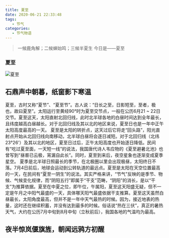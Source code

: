 ```yaml
---
title: 夏至
date: 2020-06-21 22:33:48
tags:
   - 节气
categories: 
   - 节气物语
---
```

>一候鹿角解；二候蝉始鸣；三候半夏生
今日是——夏至
<!-- more -->
### 夏至

![夏至](https://cdn.jsdelivr.net/gh/sernikki/MyMp3/img/%E5%A4%8F%E8%87%B33.jpg)

## 石鼎声中朝暮，纸窗影下寒温

夏至，古时又称“夏节”、“夏至节”。古人说：“日长之至，日影短至，至者，极也，故曰夏至”。太阳运行至黄经90°时为夏至交节点，一般在公历6月21 ~ 22日交节。夏至这天，太阳直射北回归线，此时北半球各地的白昼时间达到全年最长，且纬度越高白昼越长。对于北回归线及其以北的地区来说，夏至日也是一年中正午太阳高度最高的一天。
夏至是太阳的转折点，这天过后它将走“回头路”，阳光直射点开始从北回归线向南移动，北半球白昼将会逐日减短。对于北回归线（北纬23°26'）及其以北的地区，夏至日过后，正午太阳高度也开始逐日降低。民间有“吃过夏至面，一天短一线”的说法，我国唐代诗人韦应物的《夏至避暑北池》也曾写到“昼晷已云极，宵漏自此长”。同时，夏至到来后，夜空星象也逐渐变成夏季星空。
夏季是北半球日照最长的季节，在北极圈以里会出现极昼，太阳终日不落。7月4日前后，地球会运动到公转轨道的最远点。夏至是太阳在天空位置最高的一天，在民间有“夏至一阴生”的说法。其实严格来讲，“节气”反映的是季节、物候、气候变化规律，而“阴阳五行”即属于“干支”范畴，“阴阳”的消长，是以“干支”为推算依据。夏至在中夏之位，即午位，午属阳，夏至这天阳盛无疑，但不一定是午月之中阳气最盛的一天，具体哪天阳气最盛依据干支推算。夏至这天虽然白昼最长，太阳角度最高，但并不是一年中天气最热的时候。因为，接近地表的热量，这时还在继续积蓄，并没有达到最多的时候。俗话说“热在三伏”，真正的暑热天气，大约在公历7月中旬到8月中旬（立秋前后），我国各地的气温均为最高。

## 夜半惊岚偃旗旌，朝闻远鸦方初醒

